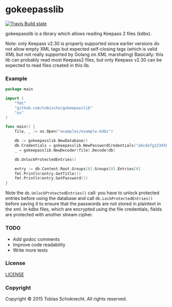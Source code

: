 gokeepasslib
============

[![Travis Build state](https://api.travis-ci.org/tobischo/gokeepasslib.svg)](https://travis-ci.org/tobischo/gokeepasslib)

gokeepasslib is a library which allows reading Keepass 2 files (kdbx).

Note: only Keepass v2.30 is properly supported since earlier versions do not allow empty XML tags but expected self-closing tags (which is valid XML but not really supported by Golang on XML marshaling)
Basically: this lib can probably read most Keepass2 files, but only Keepass v2.30 can be expected to read files created in this lib.

### Example

```go
package main

import (
	"fmt"
	"github.com/tobischo/gokeepasslib"
	"os"
)

func main() {
	file, _ := os.Open("examples/example.kdbx")

	db := gokeepasslib.NewDatabase()
	db.Credentials = gokeepasslib.NewPasswordCredentials("abcdefg12345678")
	_ = gokeepasslib.NewDecoder(file).Decode(db)

	db.UnlockProtectedEntries()

	entry := db.Content.Root.Groups[0].Groups[0].Entries[0]
	fmt.Println(entry.GetTitle())
	fmt.Println(entry.GetPassword())
}
```

Note the `db.UnlockProtectedEntries()` call: you have to unlock protected entries before using the database
and call `db.LockProtectedEntries()` before saving it to ensure that the passwords are not stored in plaintext in the xml.
In kdbx files, which are encrypted using the file credentials, fields are protected with another stream cipher.

### TODO

* Add godoc comments
* Improve code readability
* Write more tests

### License
[LICENSE](LICENSE.md)

### Copyright
Copyright &copy; 2015 Tobias Schoknecht. All rights reserved.
